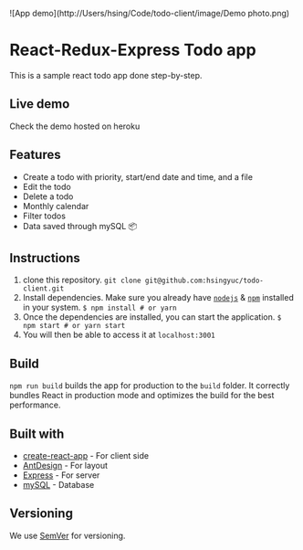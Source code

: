 ![App demo](http://Users/hsing/Code/todo-client/image/Demo photo.png)

# React-Redux-Express Todo app
This is a sample react todo app done step-by-step.

## Live demo
Check the demo hosted on heroku

## Features
-   Create a todo with priority, start/end date and time, and a file
-   Edit the todo
-   Delete a todo
-   Monthly calendar
-   Filter todos
-   Data saved through mySQL 📦

## Instructions
1. clone this repository.
	 `git clone git@github.com:hsingyuc/todo-client.git`
2. Install dependencies. Make sure you already have [`nodejs`](https://nodejs.org/en/) & [`npm`](https://www.npmjs.com/) installed in your system. 
	`$ npm install # or yarn`
3. Once the dependencies are installed, you can start the application.
	`$ npm start # or yarn start`
4. You will then be able to access it at 
	`localhost:3001`

## Build
`npm run build`  builds the app for production to the  `build`  folder. It correctly bundles React in production mode and optimizes the build for the best performance.

## Built with
 -   [create-react-app](https://github.com/facebookincubator/create-react-app/)  - For client side
-   [AntDesign](https://ant.design/)  - For layout
-   [Express](https://expressjs.com/)  - For server
-   [mySQL](https://www.mongodb.com/)  - Database

## Versioning
We use  [SemVer](http://semver.org/)  for versioning.
